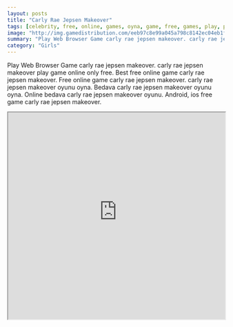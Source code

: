 ```yaml
---
layout: posts
title: "Carly Rae Jepsen Makeover"
tags: [celebrity, free, online, games, oyna, game, free, games, play, play, games]
image: "http://img.gamedistribution.com/eeb97c8e99a045a798c8142ec04eb1f0.jpg"
summary: "Play Web Browser Game carly rae jepsen makeover. carly rae jepsen makeover play game online only free. Best free online game carly rae jepsen makeover. Free online game carly rae jepsen makeover. carly rae jepsen makeover oyunu oyna. Bedava carly rae jepsen makeover oyunu oyna. Online bedava carly rae jepsen makeover oyunu. Android, ios free game carly rae jepsen makeover."
category: "Girls"
---
```


Play Web Browser Game carly rae jepsen makeover. carly rae jepsen makeover play game online only free. Best free online game carly rae jepsen makeover. Free online game carly rae jepsen makeover. carly rae jepsen makeover oyunu oyna. Bedava carly rae jepsen makeover oyunu oyna. Online bedava carly rae jepsen makeover oyunu. Android, ios free game carly rae jepsen makeover.

<iframe width="100%" height="480px;" src="http://flash.gamedistribution.com?game=eeb97c8e99a045a798c8142ec04eb1f0"></iframe>